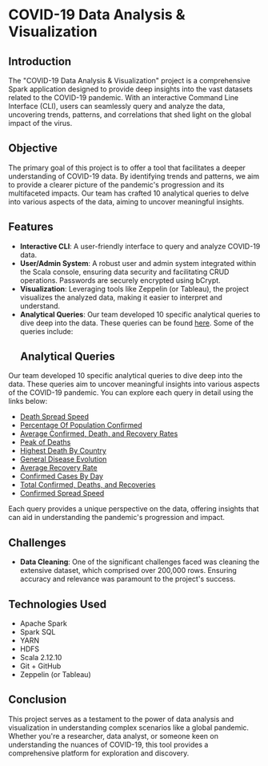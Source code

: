 # COVID-19 Data Analysis & Visualization

## Introduction
The "COVID-19 Data Analysis & Visualization" project is a comprehensive Spark application designed to provide deep insights into the vast datasets related to the COVID-19 pandemic. With an interactive Command Line Interface (CLI), users can seamlessly query and analyze the data, uncovering trends, patterns, and correlations that shed light on the global impact of the virus.

## Objective
The primary goal of this project is to offer a tool that facilitates a deeper understanding of COVID-19 data. By identifying trends and patterns, we aim to provide a clearer picture of the pandemic's progression and its multifaceted impacts. Our team has crafted 10 analytical queries to delve into various aspects of the data, aiming to uncover meaningful insights.

## Features
- **Interactive CLI**: A user-friendly interface to query and analyze COVID-19 data.
- **User/Admin System**: A robust user and admin system integrated within the Scala console, ensuring data security and facilitating CRUD operations. Passwords are securely encrypted using bCrypt.
- **Visualization**: Leveraging tools like Zeppelin (or Tableau), the project visualizes the analyzed data, making it easier to interpret and understand.
- **Analytical Queries**: Our team developed 10 specific analytical queries to dive deep into the data. These queries can be found [here](https://github.com/NewyorkMengHer/COVID-19-Data-Visualization/tree/main/src/main/scala/query). Some of the queries include:
  ## Analytical Queries
Our team developed 10 specific analytical queries to dive deep into the data. These queries aim to uncover meaningful insights into various aspects of the COVID-19 pandemic. You can explore each query in detail using the links below:

  - [Death Spread Speed](https://github.com/NewyorkMengHer/COVID-19-Data-Visualization/blob/main/src/main/scala/query/Q10_DeathSpreadSpeed.scala)
  - [Percentage Of Population Confirmed](https://github.com/NewyorkMengHer/COVID-19-Data-Visualization/blob/main/src/main/scala/query/Q1_PercentageOfPopConfirmed.scala)
  - [Average Confirmed, Death, and Recovery Rates](https://github.com/NewyorkMengHer/COVID-19-Data-Visualization/blob/main/src/main/scala/query/Q2_AvgConfrimedDeathRecov.scala)
  - [Peak of Deaths](https://github.com/NewyorkMengHer/COVID-19-Data-Visualization/blob/main/src/main/scala/query/Q3_PeakOfDeaths.scala)
  - [Highest Death By Country](https://github.com/NewyorkMengHer/COVID-19-Data-Visualization/blob/main/src/main/scala/query/Q4_HighestDeathByCountry.scala)
  - [General Disease Evolution](https://github.com/NewyorkMengHer/COVID-19-Data-Visualization/blob/main/src/main/scala/query/Q5_GeneralDiseaseEvolution.scala)
  - [Average Recovery Rate](https://github.com/NewyorkMengHer/COVID-19-Data-Visualization/blob/main/src/main/scala/query/Q6_AvgRecoveredRate.scala)
  - [Confirmed Cases By Day](https://github.com/NewyorkMengHer/COVID-19-Data-Visualization/blob/main/src/main/scala/query/Q7_ConfirmedByDay.scala)
  - [Total Confirmed, Deaths, and Recoveries](https://github.com/NewyorkMengHer/COVID-19-Data-Visualization/blob/main/src/main/scala/query/Q8_Total_CDR.scala)
  - [Confirmed Spread Speed](https://github.com/NewyorkMengHer/COVID-19-Data-Visualization/blob/main/src/main/scala/query/Q9_ConSpreadSpeed.scala)

Each query provides a unique perspective on the data, offering insights that can aid in understanding the pandemic's progression and impact.


## Challenges
- **Data Cleaning**: One of the significant challenges faced was cleaning the extensive dataset, which comprised over 200,000 rows. Ensuring accuracy and relevance was paramount to the project's success.

## Technologies Used
- Apache Spark
- Spark SQL
- YARN
- HDFS 
- Scala 2.12.10
- Git + GitHub
- Zeppelin (or Tableau)

## Conclusion
This project serves as a testament to the power of data analysis and visualization in understanding complex scenarios like a global pandemic. Whether you're a researcher, data analyst, or someone keen on understanding the nuances of COVID-19, this tool provides a comprehensive platform for exploration and discovery.

